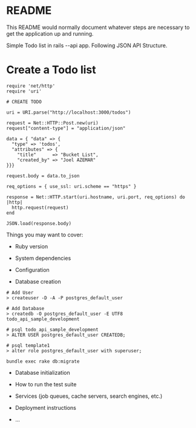 # README

This README would normally document whatever steps are necessary to get the
application up and running.

Simple Todo list in rails --api app. Following JSON API Structure.

# Create a Todo list

```
require 'net/http'
require 'uri'

# CREATE TODO

uri = URI.parse("http://localhost:3000/todos")

request = Net::HTTP::Post.new(uri)
request["content-type"] = "application/json"

data = { "data" => {
  "type" => 'todos',
  "attributes" => {
    "title"      => "Bucket List",
    "created_by" => "Joel AZEMAR"
}}}

request.body = data.to_json

req_options = { use_ssl: uri.scheme == "https" }

response = Net::HTTP.start(uri.hostname, uri.port, req_options) do |http|
  http.request(request)
end

JSON.load(response.body)
```

Things you may want to cover:

* Ruby version

* System dependencies

* Configuration

* Database creation

```
# Add User
> createuser -D -A -P postgres_default_user

# Add Database
> createdb -O postgres_default_user -E UTF8 todo_api_sample_development

# psql todo_api_sample_development
> ALTER USER postgres_default_user CREATEDB;

# psql template1
> alter role postgres_default_user with superuser;
```

`bundle exec rake db:migrate`

* Database initialization

* How to run the test suite

* Services (job queues, cache servers, search engines, etc.)

* Deployment instructions

* ...
